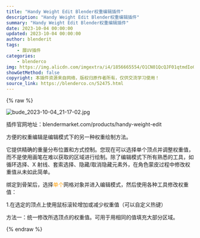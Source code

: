 ```yaml
---
title: "Handy Weight Edit Blender权重编辑插件"
description: "Handy Weight Edit Blender权重编辑插件"
summary: "Handy Weight Edit Blender权重编辑插件"
date: 2023-10-04 00:00:00
updated: 2023-10-04 00:00:00
author: blenderit
tags: 
    - 展UV插件
categories:
    - blenderco
img: https://img.alicdn.com/imgextra/i4/1856665554/O1CN01QcQJF01qtmdIoGekT_!!1856665554.jpg
showGetMethod: false
copyright: 本插件资源来自网络，版权归原作者所有，仅供交流学习使用！
source_link: https://blenderco.cn/52475.html
---
```


{% raw %}
<p><img class="aligncenter" src="https://img.alicdn.com/imgextra/i4/1856665554/O1CN01QcQJF01qtmdIoGekT_!!1856665554.jpg" alt="bude_2023-10-04_21-17-02.jpg"></p><p>插件官网地址：blendermarket.com/products/handy-weight-edit</p><p>方便的权重编辑是编辑模式下的另一种权重绘制方法。</p><p>它提供精确的重量分布位置和方式控制。您现在可以选择单个顶点并调整权重值，而不是使用画笔在难以获取的区域进行绘制。除了编辑模式下所有熟悉的工具，如循环选择、X 射线、套索选择、隐藏/取消隐藏元素外，在角色蒙皮过程中修改权重值从未如此简单。</p><p>绑定到骨架后，选择<span style="color: #ff9c00;">单个</span>网格对象并进入编辑模式，然后使用各种工具修改权重值：</p><p>1.在选定的顶点上使用鼠标滚轮增加或减少权重值（可以自定义热键）</p><p>方法一：统一修改所选顶点的权重值。可用于用相同的值填充大部分区域。</p>
<div style="display: none">blenderco</div>
{% endraw %}